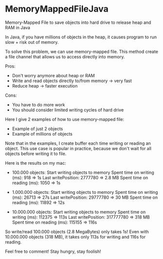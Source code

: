 # MemoryMappedFileJava
Memory-Mapped File to save objects into hard drive to release heap and RAM in Java

In Java, if you have millions of objects in the heap, it causes program to run slow + risk out of memory.

To solve this problem, we can use memory-mapped file. This method create a file channel that allows us to access directly into memory.

Pros: 
- Don't worry anymore about heap or RAM
- Write and read objects directly to/from memory -> very fast
- Reduce heap -> faster execution

Cons:
- You have to do more work
- You should consider limited writing cycles of hard drive

Here I give 2 examples of how to use memory-mapped file:
- Example of just 2 objects
- Example of millions of objects

Note that in the examples, I create buffer each time writing or reading an object. This use case is popular in practice, because we don't wait for all objects before writing it to file.

Here is the results on my mac:

- 100.000 objects:
Start writing objects to memory
Spent time on writing (ms): 918  => 1s
Last writePosition: 2777780  => 2.8 MB
Spent time on reading (ms): 1050  => 1s

- 1.000.000 objects:
Start writing objects to memory
Spent time on writing (ms): 26713  => 27s
Last writePosition: 29777780  => 30 MB
Spent time on reading (ms): 11892  => 12s

- 10.000.000 objects:
Start writing objects to memory
Spent time on writing (ms): 112375  => 113s
Last writePosition: 317777780  => 318 MB
Spent time on reading (ms): 115155  => 116s

So write/read 100.000 objects (2.8 MegaBytes) only takes 1s! Even with 10.000.000 objects (318 MB), it takes only 113s for writing and 116s for reading.

Feel free to comment! Stay hungry, stay foolish!
